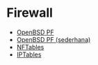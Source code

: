# Firewall


- [OpenBSD PF](https://github.com/muntaza/Firewall/tree/master/pf)
- [OpenBSD PF (sederhana)](https://github.com/muntaza/Firewall/tree/master/pf2)
- [NFTables](https://github.com/muntaza/Firewall/tree/master/nftables)
- [IPTables](https://github.com/muntaza/Firewall/tree/master/iptables)
